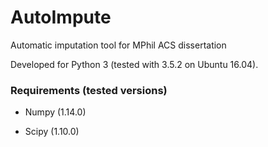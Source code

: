 # AutoImpute
Automatic imputation tool for MPhil ACS dissertation

Developed for Python 3 (tested with 3.5.2 on Ubuntu 16.04).

### Requirements (tested versions)

* Numpy (1.14.0)

* Scipy (1.10.0)